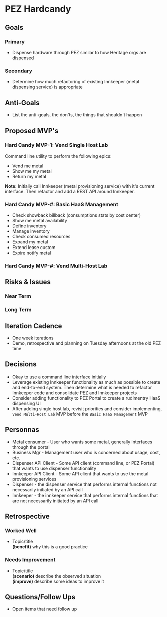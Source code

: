 # PEZ Hardcandy

## Goals
### Primary
  - Dispense hardware through PEZ similar to how Heritage orgs are dispensed

### Secondary
  - Determine how much refactoring of existing Innkeeper (metal dispensing service) is appropriate

## Anti-Goals
  - List the anti-goals, the don'ts, the things that shouldn't happen

## Proposed MVP's
### Hard Candy MVP-1: Vend Single Host Lab

Command line utility to perform the following epics:

  - Vend me metal
  - Show me my metal
  - Return my metal

__Note:__ Initially call Innkeeper (metal provisioning service) with it's current
interface. Then refactor and add a REST API around Innkeeper.

### Hard Candy MVP-#: Basic HaaS Management
  - Check showback billback (consumptions stats by cost center)
  - Show me metal availability
  - Define inventory
  - Manage inventory
  - Check consumed resources
  - Expand my metal
  - Extend lease custom
  - Expire notify metal

### Hard Candy MVP-#: Vend Multi-Host Lab

## Risks & Issues
### Near Term

### Long Term

## Iteration Cadence
  - One week iterations
  - Demo, retrospective and planning on Tuesday afternoons at the old PEZ time

## Decisions
  - Okay to use a command line interface initially
  - Leverage existing Innkeeper functionality as much as possible to create and end-to-end system. Then determine what is needed to refactor Innkeeper code and consolidate PEZ and Innkeeper projects
  - Consider adding functionality to PEZ Portal to create a rudimentry HaaS dispensing UI
  - After adding single host lab, revisit priorities and consider implementing, `Vend Multi-Host Lab` MVP before the `Basic HaaS Management` MVP

## Personnas
  - Metal consumer - User who wants some metal, generally interfaces through the portal
  - Business Mgr - Management user who is concerned about usage, cost, etc.
  - Dispenser API Client - Some API client (command line, or PEZ Portal) that wants to use dispenser functionality
  - Innkeeper API Client - Some API client that wants to use the metal provisioning
  services
  - Dispenser - the dispenser service that performs internal functions not necessarily initiated by an API call
  - Innkeeper - the innkeeper service that performs internal functions that are not
  necessarily initiated by an API call



## Retrospective
### Worked Well
  - Topic/title  
  __(benefit)__ why this is a good practice

### Needs Improvement
  - Topic/title  
  __(scenario)__ describe the observed situation  
  __(improve)__ describe some ideas to improve it

## Questions/Follow Ups
  - Open items that need follow up
